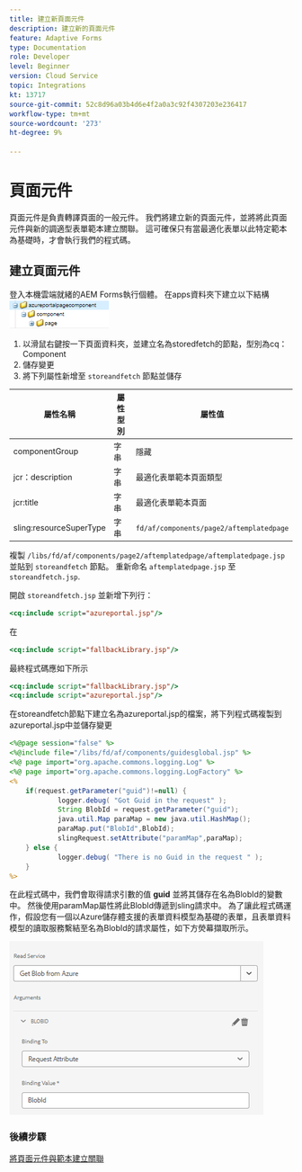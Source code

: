 ```yaml
---
title: 建立新頁面元件
description: 建立新的頁面元件
feature: Adaptive Forms
type: Documentation
role: Developer
level: Beginner
version: Cloud Service
topic: Integrations
kt: 13717
source-git-commit: 52c8d96a03b4d6e4f2a0a3c92f4307203e236417
workflow-type: tm+mt
source-wordcount: '273'
ht-degree: 9%

---
```



# 頁面元件

頁面元件是負責轉譯頁面的一般元件。 我們將建立新的頁面元件，並將將此頁面元件與新的調適型表單範本建立關聯。 這可確保只有當最適化表單以此特定範本為基礎時，才會執行我們的程式碼。

## 建立頁面元件

登入本機雲端就緒的AEM Forms執行個體。 在apps資料夾下建立以下結構
![page-component](./assets/page-component1.png)

1. 以滑鼠右鍵按一下頁面資料夾，並建立名為storedfetch的節點，型別為cq：Component
1. 儲存變更
1. 將下列屬性新增至 `storeandfetch` 節點並儲存

| **屬性名稱** | **屬性型別** | **屬性值** |
|-------------------------|-------------------|----------------------------------------|
| componentGroup | 字串 | 隱藏 |
| jcr：description | 字串 | 最適化表單範本頁面類型 |
| jcr:title | 字串 | 最適化表單範本頁面 |
| sling:resourceSuperType | 字串 | `fd/af/components/page2/aftemplatedpage` |

複製 `/libs/fd/af/components/page2/aftemplatedpage/aftemplatedpage.jsp` 並貼到 `storeandfetch` 節點。 重新命名 `aftemplatedpage.jsp` 至 `storeandfetch.jsp`.

開啟 `storeandfetch.jsp` 並新增下列行：

```jsp
<cq:include script="azureportal.jsp"/>
```

在

```jsp
<cq:include script="fallbackLibrary.jsp"/>
```

最終程式碼應如下所示

```jsp
<cq:include script="fallbackLibrary.jsp"/>
<cq:include script="azureportal.jsp"/>
```

在storeandfetch節點下建立名為azureportal.jsp的檔案，將下列程式碼複製到azureportal.jsp中並儲存變更

```jsp
<%@page session="false" %>
<%@include file="/libs/fd/af/components/guidesglobal.jsp" %>
<%@ page import="org.apache.commons.logging.Log" %>
<%@ page import="org.apache.commons.logging.LogFactory" %>
<%
    if(request.getParameter("guid")!=null) {
            logger.debug( "Got Guid in the request" );
            String BlobId = request.getParameter("guid");
            java.util.Map paraMap = new java.util.HashMap();
            paraMap.put("BlobId",BlobId);
            slingRequest.setAttribute("paramMap",paraMap);
    } else {
            logger.debug( "There is no Guid in the request " );
    }            
%>
```

在此程式碼中，我們會取得請求引數的值 **guid** 並將其儲存在名為BlobId的變數中。 然後使用paramMap屬性將此BlobId傳遞到sling請求中。 為了讓此程式碼運作，假設您有一個以Azure儲存體支援的表單資料模型為基礎的表單，且表單資料模型的讀取服務繫結至名為BlobId的請求屬性，如下方熒幕擷取所示。

![fdm-request-attribute](./assets/fdm-request-attribute.png)

### 後續步驟

[將頁面元件與範本建立關聯](./associate-page-component.md)

